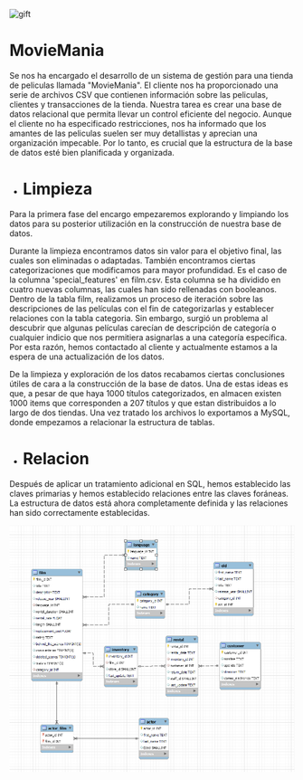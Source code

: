 
![gift](https://github.com/AlejandroCasna/Proyecto-SQL/blob/main/MovieMania.gif)

# MovieMania
Se nos ha encargado el desarrollo de un sistema de gestión para una tienda de peliculas llamada "MovieMania". El cliente nos ha proporcionado una serie de archivos CSV que contienen información sobre las peliculas, clientes y transacciones de la tienda. Nuestra tarea es crear una base de datos relacional que permita llevar un control eficiente del negocio.
Aunque el cliente no ha especificado restricciones, nos ha informado que los amantes de las peliculas suelen ser muy detallistas y aprecian una organización impecable. Por lo tanto, es crucial que la estructura de la base de datos esté bien planificada y organizada.


* # Limpieza

Para la primera fase del encargo empezaremos explorando y limpiando los datos para su posterior utilización en la construcción de nuestra base de datos.

Durante la limpieza encontramos datos sin valor para el objetivo final, las cuales son eliminadas o adaptadas. También encontramos ciertas categorizaciones que modificamos para mayor profundidad. Es el caso de la columna 'special_features' en film.csv. Esta columna se ha dividido en cuatro nuevas columnas, las cuales han sido rellenadas con booleanos.
Dentro de la tabla film, realizamos un proceso de iteración sobre las descripciones de las películas con el fin de categorizarlas y establecer relaciones con la tabla categoria. Sin embargo, surgió un problema al descubrir que algunas películas carecían de descripción de categoría o cualquier indicio que nos permitiera asignarlas a una categoría específica. Por esta razón, hemos contactado al cliente y actualmente estamos a la espera de una actualización de los datos.

De la limpieza y exploración de los datos recabamos ciertas conclusiones útiles de cara a la construcción de la base de datos. Una de estas ideas es que, a pesar de que haya 1000 títulos categorizados, en almacen existen 1000 items que corresponden a 207 títulos y que estan distribuidos a lo largo de dos tiendas.
Una vez tratado los archivos lo exportamos a MySQL, donde empezamos a relacionar la estructura de tablas.

* # Relacion
Después de aplicar un tratamiento adicional en SQL, hemos establecido las claves primarias y hemos establecido relaciones entre las claves foráneas. La estructura de datos está ahora completamente definida y las relaciones han sido correctamente establecidas.

  
![Estructura](https://github.com/AlejandroCasna/Proyecto-SQL/blob/main/Imagenes/Estructura.png)
